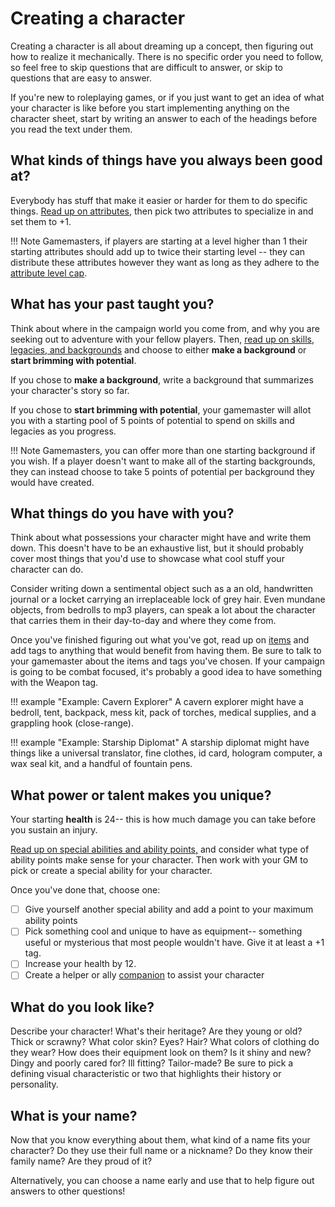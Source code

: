 # Creating a character
Creating a character is all about dreaming up a concept, then figuring out how to realize it mechanically. There is no specific order you need to follow, so feel free to skip questions that are difficult to answer, or skip to questions that are easy to answer.

If you're new to roleplaying games, or if you just want to get an idea of what your character is like before you start implementing anything on the character sheet, start by writing an answer to each of the headings before you read the text under them.

## What kinds of things have you always been good at?

Everybody has stuff that make it easier or harder for them to do specific things. [Read up on attributes](../character/attributes.md), then pick two attributes to specialize in and set them to +1.

!!! Note
    Gamemasters, if players are starting at a level higher than 1 their starting attributes should add up to twice their starting level -- they can distribute these attributes however they want as long as they adhere to the [attribute level cap](../character/attributes.md#improving-attributes).

## What has your past taught you?
Think about where in the campaign world you come from, and why you are seeking out to adventure with your fellow players. Then, [read up on skills, legacies, and backgrounds](../character/backgrounds.md) and choose to either **make a background** or **start brimming with potential**.

If you chose to **make a background**, write a background that summarizes your character's story so far.

If you chose to **start brimming with potential**, your gamemaster will allot you with a starting pool of 5 points of potential to spend on skills and legacies as you progress.

!!! Note
	Gamemasters, you can offer more than one starting background if you wish. If a player doesn't want to make all of the starting backgrounds, they can instead choose to take 5 points of potential per background they would have created.

## What things do you have with you?
Think about what possessions your character might have and write them down. This doesn't have to be an exhaustive list, but it should probably cover most things that you'd use to showcase what cool stuff your character can do. 

Consider writing down a sentimental object such as a an old, handwritten journal or a locket carrying an irreplaceable lock of grey hair. Even mundane objects, from bedrolls to mp3 players, can speak a lot about the character that carries them in their day-to-day and where they come from. 

Once you've finished figuring out what you've got, read up on [items](../character/equipment.md) and add tags to anything that would benefit from having them. Be sure to talk to your gamemaster about the items and tags you've chosen. If your campaign is going to be combat focused, it's probably a good idea to have something with the Weapon tag.

!!! example "Example: Cavern Explorer"
	A cavern explorer might have a bedroll, tent, backpack, mess kit, pack of torches, medical supplies, and a grappling hook (close-range).

!!! example "Example: Starship Diplomat"
	A starship diplomat might have things like a universal translator, fine clothes, id card, hologram computer, a wax seal kit, and a handful of fountain pens.

## What power or talent makes you unique?
Your starting **health** is 24-- this is how much damage you can take before you sustain an injury.

[Read up on special abilities and ability points,](special_abilities.md) and consider what type of ability points make sense for your character. Then work with your GM to pick or create a special ability for your character.

Once you've done that, choose one:

* [ ] Give yourself another special ability and add a point to your maximum ability points
* [ ] Pick something cool and unique to have as equipment-- something useful or mysterious that most people wouldn't have. Give it at least a +1 tag.
* [ ] Increase your health by 12.
* [ ] Create a helper or ally [companion](../character/companions.md) to assist your character

## What do you look like?

Describe your character! What's their heritage? Are they young or old?  Thick or scrawny? What color skin? Eyes? Hair? What colors of clothing do they wear? How does their equipment look on them? Is it shiny and new? Dingy and poorly cared for? Ill fitting? Tailor-made? Be sure to pick a defining visual characteristic or two that highlights their history or personality.

## What is your name?

Now that you know everything about them, what kind of a name fits your character? Do they use their full name or a nickname? Do they know their family name? Are they proud of it?

Alternatively, you can choose a name early and use that to help figure out answers to other questions!